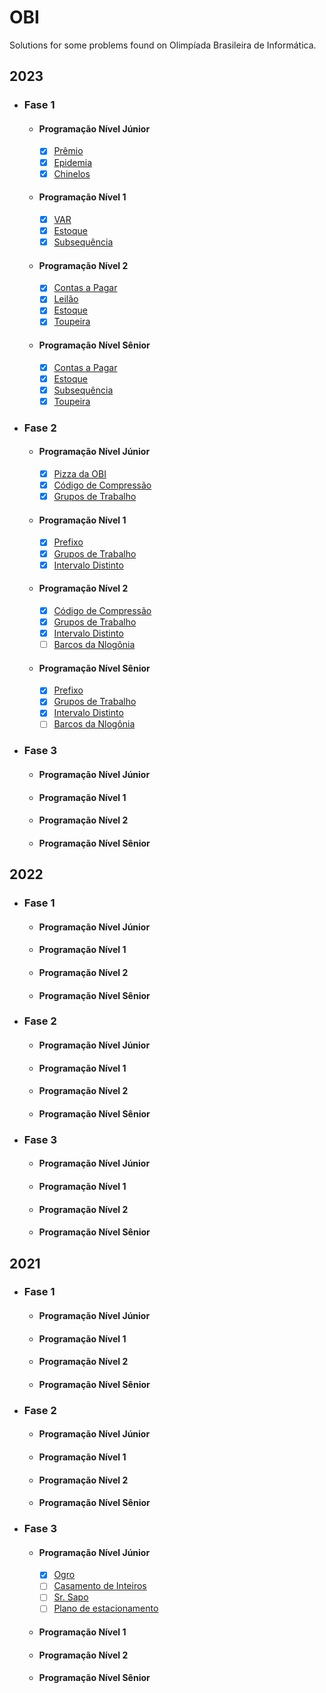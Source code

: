# OBI
Solutions for some problems found on Olimpíada Brasileira de Informática.

## 2023

- ### Fase 1
  * #### Programação Nível Júnior
    - [x] [Prêmio](https://neps.academy/br/exercise/2313)
    - [x] [Epidemia](https://neps.academy/br/exercise/2316)
    - [x] [Chinelos](https://neps.academy/br/exercise/2317)
  * #### Programação Nível 1
    - [x] [VAR](https://neps.academy/br/exercise/2318)
    - [x] [Estoque](https://neps.academy/br/exercise/2319)
    - [x] [Subsequência](https://neps.academy/br/exercise/2320)
  * #### Programação Nível 2
    - [x] [Contas a Pagar](https://neps.academy/br/exercise/2321)
    - [x] [Leilão](https://neps.academy/br/exercise/2322)
    - [x] [Estoque](https://neps.academy/br/exercise/2319)
    - [x] [Toupeira](https://neps.academy/br/exercise/2323)
  * #### Programação Nível Sênior
    - [x] [Contas a Pagar](https://neps.academy/br/exercise/2321)
    - [x] [Estoque](https://neps.academy/br/exercise/2319)
    - [x] [Subsequência](https://neps.academy/br/exercise/2320)
    - [x] [Toupeira](https://neps.academy/br/exercise/2323)
- ### Fase 2
  * #### Programação Nível Júnior
    - [x] [Pizza da OBI](https://neps.academy/br/exercise/2437)
    - [x] [Código de Compressão](https://neps.academy/br/exercise/2435)
    - [x] [Grupos de Trabalho](https://neps.academy/br/exercise/2436)
  * #### Programação Nível 1
    - [x] [Prefixo](https://neps.academy/br/exercise/2437)
    - [x] [Grupos de Trabalho](https://neps.academy/br/exercise/2436)
    - [x] [Intervalo Distinto](https://neps.academy/br/exercise/2438)
  * #### Programação Nível 2
    - [x] [Código de Compressão](https://neps.academy/br/exercise/2435)
    - [x] [Grupos de Trabalho](https://neps.academy/br/exercise/2436)
    - [x] [Intervalo Distinto](https://neps.academy/br/exercise/2438)
    - [ ] [Barcos da Nlogônia](https://neps.academy/br/exercise/2439)
  * #### Programação Nível Sênior
    - [x] [Prefixo](https://neps.academy/br/exercise/2437)
    - [x] [Grupos de Trabalho](https://neps.academy/br/exercise/2436)
    - [x] [Intervalo Distinto](https://neps.academy/br/exercise/2438)
    - [ ] [Barcos da Nlogônia](https://neps.academy/br/exercise/2439)
- ### Fase 3
  * #### Programação Nível Júnior
  * #### Programação Nível 1
  * #### Programação Nível 2
  * #### Programação Nível Sênior


## 2022

- ### Fase 1
  * #### Programação Nível Júnior
  * #### Programação Nível 1
  * #### Programação Nível 2
  * #### Programação Nível Sênior
- ### Fase 2
  * #### Programação Nível Júnior
  * #### Programação Nível 1
  * #### Programação Nível 2
  * #### Programação Nível Sênior
- ### Fase 3
  * #### Programação Nível Júnior
  * #### Programação Nível 1
  * #### Programação Nível 2
  * #### Programação Nível Sênior

## 2021

- ### Fase 1
  * #### Programação Nível Júnior
  * #### Programação Nível 1
  * #### Programação Nível 2
  * #### Programação Nível Sênior
- ### Fase 2
  * #### Programação Nível Júnior
  * #### Programação Nível 1
  * #### Programação Nível 2
  * #### Programação Nível Sênior
- ### Fase 3
  * #### Programação Nível Júnior
    - [x] [Ogro](https://neps.academy/br/exercise/1772) 
    - [ ] [Casamento de Inteiros](https://neps.academy/br/exercise/1773)
    - [ ] [Sr. Sapo](https://neps.academy/br/exercise/1775)
    - [ ] [Plano de estacionamento](https://neps.academy/br/source/81)
  * #### Programação Nível 1
  * #### Programação Nível 2
  * #### Programação Nível Sênior
